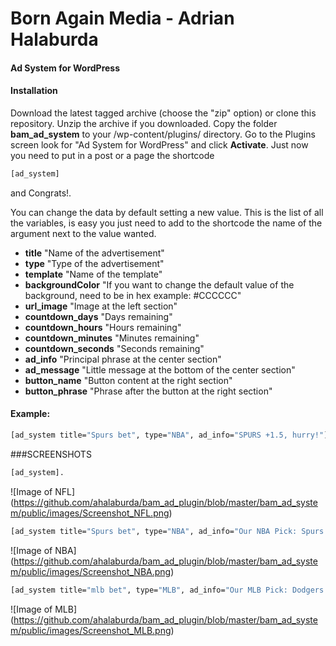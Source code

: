# Born Again Media - Adrian Halaburda

#### Ad System for WordPress

#### Installation
Download the latest tagged archive (choose the "zip" option) or clone this repository.
Unzip the archive if you downloaded.
Copy the folder **bam_ad_system** to your /wp-content/plugins/ directory.
Go to the Plugins screen look for "Ad System for WordPress" and click **Activate**.
Just now you need to put in a post or a page the shortcode
```sh
[ad_system]
```
and Congrats!.

You can change the data by default setting a new value. This is the list of all the variables, is easy you just need to add to the shortcode the name of the argument next to the value wanted.

- **title**                     "Name of the advertisement"
- **type**                      "Type of the advertisement" 
- **template**                  "Name of the template" 
- **backgroundColor**           "If you want to change the default value of the background, need to be in hex example: #CCCCCC" 
- **url_image**                 "Image at the left section"
- **countdown_days**            "Days remaining" 
- **countdown_hours**           "Hours remaining" 
- **countdown_minutes**         "Minutes remaining"
- **countdown_seconds**         "Seconds remaining" 
- **ad_info**                   "Principal phrase at the center section" 
- **ad_message**                "Little message at the bottom of the center section" 
- **button_name**               "Button content at the right section" 
- **button_phrase**             "Phrase after the button at the right section"

#### Example:
```sh
[ad_system title="Spurs bet", type="NBA", ad_info="SPURS +1.5, hurry!"].
```
###SCREENSHOTS
```sh
[ad_system].
```
![Image of NFL]
(https://github.com/ahalaburda/bam_ad_plugin/blob/master/bam_ad_system/public/images/Screenshot_NFL.png)
```sh
[ad_system title="Spurs bet", type="NBA", ad_info="Our NBA Pick: Spurs +3"]
```
![Image of NBA]
(https://github.com/ahalaburda/bam_ad_plugin/blob/master/bam_ad_system/public/images/Screenshot_NBA.png)
```sh
[ad_system title="mlb bet", type="MLB", ad_info="Our MLB Pick: Dodgers +3"].
```
![Image of MLB]
(https://github.com/ahalaburda/bam_ad_plugin/blob/master/bam_ad_system/public/images/Screenshot_MLB.png)
